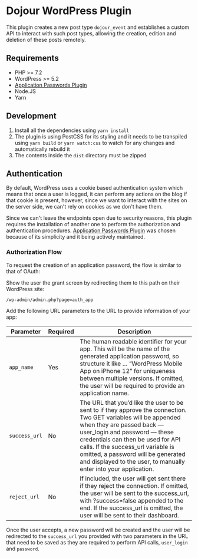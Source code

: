 # Dojour WordPress Plugin

This plugin creates a new post type `dojour_event` and establishes a custom API to interact with such post types, allowing the creation, edition and deletion of these posts remotely.

## Requirements

* PHP >= 7.2
* WordPress >= 5.2
* [Application Passwords Plugin](https://wordpress.org/plugins/application-passwords/)
* Node.JS
* Yarn

## Development
1. Install all the dependencies using `yarn install`
2. The plugin is using PostCSS for its styling and it needs to be transpiled using `yarn build` or `yarn watch:css` to watch for any changes and automatically rebuild it
3. The contents inside the `dist` directory must be zipped

## Authentication
By default, WordPress uses a cookie based authentication system which means that once a user is logged, it can perform any actions on the blog if that cookie is present, however, since we want to interact with the sites on the server side, we can't rely on cookies as we don't have them.

Since we can't leave the endpoints open due to security reasons, this plugin requires the installation of another one to perform the authorization and authentication procedures. [Application Passwords Plugin](https://wordpress.org/plugins/application-passwords/) was chosen because of its simplicity and it being actively maintained.

### Authorization Flow
To request the creation of an application password, the flow is similar to that of OAuth:

Show the user the grant screen by redirecting them to this path on their WordPress site:

```
/wp-admin/admin.php?page=auth_app
```

Add the following URL parameters to the URL to provide information of your app:

| Parameter | Required | Description |
| --------- | -------- | ----------- |
| `app_name` | Yes | The human readable identifier for your app. This will be the name of the generated application password, so structure it like … “WordPress Mobile App on iPhone 12” for uniqueness between multiple versions. If omitted, the user will be required to provide an application name. |
| `success_url` | No | The URL that you’d like the user to be sent to if they approve the connection. Two GET variables will be appended when they are passed back — user_login and password — these credentials can then be used for API calls. If the success_url variable is omitted, a password will be generated and displayed to the user, to manually enter into your application. |
| `reject_url` | No | If included, the user will get sent there if they reject the connection. If omitted, the user will be sent to the success_url, with ?success=false appended to the end. If the success_url is omitted, the user will be sent to their dashboard. |


Once the user accepts, a new password will be created and the user will be redirected to the `success_url` you provided with two parameters in the URL that need to be saved as they are required to perform API calls, `user_login` and `password`.